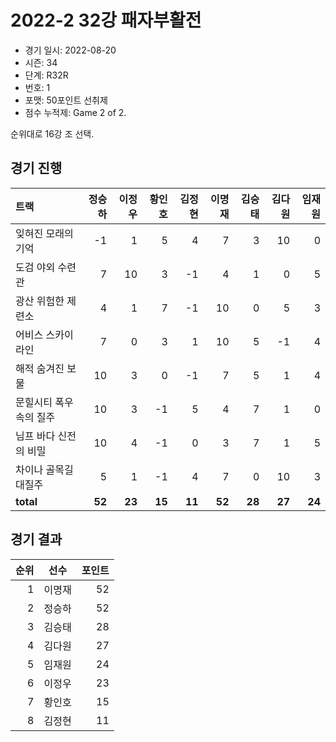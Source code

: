 # 2022-2 32강 패자부활전

- 경기 일시: 2022-08-20
- 시즌: 34
- 단계: R32R
- 번호: 1
- 포맷: 50포인트 선취제
- 점수 누적제: Game 2 of 2.



순위대로 16강 조 선택.

## 경기 진행

| 트랙 | 정승하 | 이정우 | 황인호 | 김정현 | 이명재 | 김승태 | 김다원 | 임재원 |
|:---|---:|---:|---:|---:|---:|---:|---:|---:|
| 잊혀진 모래의 기억 | -1 | 1 | 5 | 4 | 7 | 3 | 10 | 0 |
| 도검 야외 수련관 | 7 | 10 | 3 | -1 | 4 | 1 | 0 | 5 |
| 광산 위험한 제련소 | 4 | 1 | 7 | -1 | 10 | 0 | 5 | 3 |
| 어비스 스카이라인 | 7 | 0 | 3 | 1 | 10 | 5 | -1 | 4 |
| 해적 숨겨진 보물 | 10 | 3 | 0 | -1 | 7 | 5 | 1 | 4 |
| 문힐시티 폭우속의 질주 | 10 | 3 | -1 | 5 | 4 | 7 | 1 | 0 |
| 님프 바다 신전의 비밀 | 10 | 4 | -1 | 0 | 3 | 7 | 1 | 5 |
| 차이나 골목길 대질주 | 5 | 1 | -1 | 4 | 7 | 0 | 10 | 3 |
| __total__ | __52__ | __23__ | __15__ | __11__ | __52__ | __28__ | __27__ | __24__ |




## 경기 결과

| 순위 | 선수 | 포인트 |
|---:|:---:|---:|
| 1 | 이명재 | 52 |
| 2 | 정승하 | 52 |
| 3 | 김승태 | 28 |
| 4 | 김다원 | 27 |
| 5 | 임재원 | 24 |
| 6 | 이정우 | 23 |
| 7 | 황인호 | 15 |
| 8 | 김정현 | 11 |

